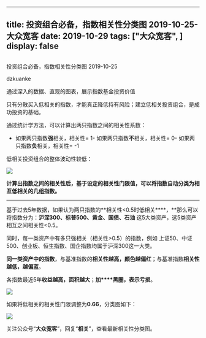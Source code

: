 
---
title:   投资组合必备，指数相关性分类图 2019-10-25-大众宽客
date: 2019-10-29
tags: ["大众宽客", ]
display: false
---


## 



投资组合必备，指数相关性分类图 2019-10-25




dzkuanke




通过深入的数据、直观的图表，展示指数基金投资价值


只有分散买入低相关的指数<h-char unicode="ff0c" class=""><h-inner>，</h-inner></h-char>才能真正降低持有风险；建立低相关投资组合，是成功投资的基础。



通过统计学方法，可以计算出两只指数之间的相关性系数：
- 如果两只指数**强**相关，相关性= 1- 如果两只指数**不**相关，相关性= 0- 如果两只指数**负**相关，相关性= -1


低相关投资组合的整体波动性较低：

<img class="rich_pages" data-ratio="0.43453237410071943" data-s="300,640" src="https://mmbiz.qpic.cn/mmbiz_png/PKw3FQPmhIiaaI47NMuiaLicu1wiaX8HMdFhwueD4AGIwFVxicS8uhHpdWfPVfk6Aasc4zUJ3FZTGQoOfjtXovb7swg/640?wx_fmt=png" data-type="png" data-w="695" style=""/>



**计算出指数之间的相关性后，基于设定的相关性门限值，可以将指数自动分类为相互低相关的几组指数。**

****

基于过去5年数据，如果认为两只指数的**相关性&lt;0.5时低相关****，**那么可以将指数分为：**沪深300、标普500、黄金、国债、石油**&nbsp;这5大类资产，这5类资产相互之间相关性&lt;0.5。



同时，每一类资产中有多只强相关（相关性&gt;0.5）的指数，例如 上证50、中证500、创业板、恒生指数、国企指数均属于沪深300这一大类。



**同一类资产中的指数**，与基准指数的**相关性越高，颜色越偏红**；与基准指数**相关性越低，越偏蓝**。



各指数最近5年**收益越高，面积越大**；**加****黑圈，表示亏损**。

<img class="rich_pages js_insertlocalimg" data-ratio="1.1428571428571428" data-s="300,640" src="https://mmbiz.qpic.cn/mmbiz_png/PKw3FQPmhIiaUgFBtDMWeKKYxXKz6tybsLMxB0Ubvb5L0ibwA4UHEhBXlOZK5Lz12wuBTvC8FC9rytJQwkjrJz2A/640?wx_fmt=png" data-type="png" data-w="840" style=""/>

如果将低相关的相关性门限调整为**0.66**，分类图如下：

<img class="rich_pages js_insertlocalimg" data-ratio="1.4285714285714286" data-s="300,640" src="https://mmbiz.qpic.cn/mmbiz_png/PKw3FQPmhIiaUgFBtDMWeKKYxXKz6tybsicAGrScm94yOy2IxLIySM602Zh6S7QS61zrdnZeg6MXveDsSVqibmIGw/640?wx_fmt=png" data-type="png" data-w="840" style=""/>



关注公众号“**大众宽客**”，回复“**相关**”，查看最新相关性分类图。










